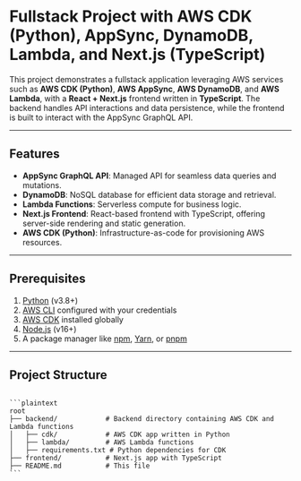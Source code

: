 # Fullstack Project with AWS CDK (Python), AppSync, DynamoDB, Lambda, and Next.js (TypeScript)

This project demonstrates a fullstack application leveraging AWS services such as **AWS CDK (Python)**, **AWS AppSync**, **AWS DynamoDB**, and **AWS Lambda**, with a **React + Next.js** frontend written in **TypeScript**. The backend handles API interactions and data persistence, while the frontend is built to interact with the AppSync GraphQL API.

---

## Features

- **AppSync GraphQL API**: Managed API for seamless data queries and mutations.
- **DynamoDB**: NoSQL database for efficient data storage and retrieval.
- **Lambda Functions**: Serverless compute for business logic.
- **Next.js Frontend**: React-based frontend with TypeScript, offering server-side rendering and static generation.
- **AWS CDK (Python)**: Infrastructure-as-code for provisioning AWS resources.

---

## Prerequisites

1. [Python](https://www.python.org/) (v3.8+)
2. [AWS CLI](https://aws.amazon.com/cli/) configured with your credentials
3. [AWS CDK](https://docs.aws.amazon.com/cdk/latest/guide/work-with-cdk-python.html) installed globally
4. [Node.js](https://nodejs.org/) (v16+)
5. A package manager like [npm](https://npmjs.com/), [Yarn](https://yarnpkg.com/), or [pnpm](https://pnpm.io/)

---

## Project Structure
<pre>
<code>
```plaintext
root
├── backend/            # Backend directory containing AWS CDK and Lambda functions
│   ├── cdk/            # AWS CDK app written in Python
│   ├── lambda/         # AWS Lambda functions
│   ├── requirements.txt # Python dependencies for CDK
├── frontend/           # Next.js app with TypeScript
├── README.md           # This file
```
</code>
</pre>